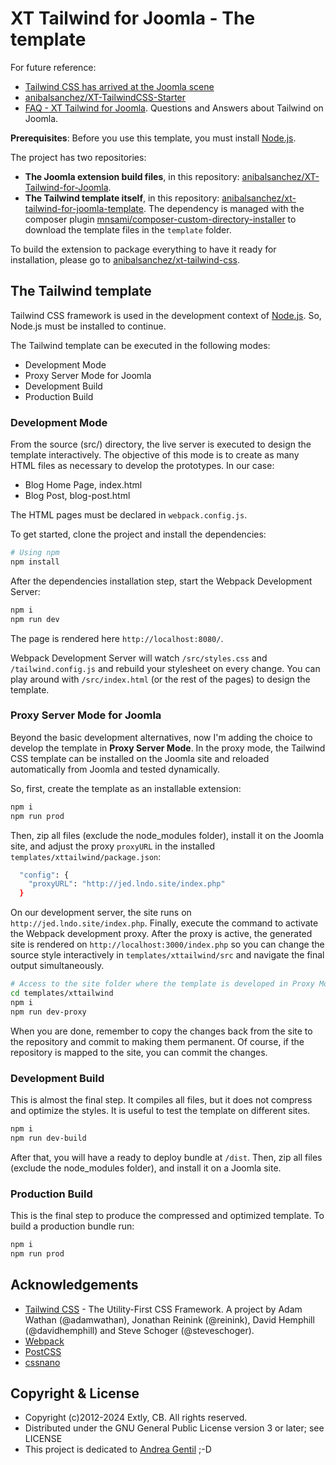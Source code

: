 # XT Tailwind for Joomla - The template

For future reference:

- [Tailwind CSS has arrived at the Joomla scene](https://blog.anibalhsanchez.com/en/10-blogging/lost-and-found/47-tailwind-css-has-arrived-at-the-joomla-scene.html)
- [anibalsanchez/XT-TailwindCSS-Starter](https://github.com/anibalsanchez/XT-TailwindCSS-Starter)
- [FAQ - XT Tailwind for Joomla](https://blog.anibalhsanchez.com/en/10-blogging/lost-and-found/55-faq-xt-tailwind-for-joomla.html). Questions and Answers about Tailwind on Joomla.

**Prerequisites**: Before you use this template, you must install [Node.js](https://nodejs.org/).

The project has two repositories:

- **The Joomla extension build files**, in this repository: [anibalsanchez/XT-Tailwind-for-Joomla](https://github.com/anibalsanchez/XT-Tailwind-for-Joomla).
- **The Tailwind template itself**, in this repository: [anibalsanchez/xt-tailwind-for-joomla-template](https://github.com/anibalsanchez/xt-tailwind-for-joomla-template). The dependency is managed with the composer plugin [mnsami/composer-custom-directory-installer](https://github.com/mnsami/composer-custom-directory-installer) to download the template files in the `template` folder.

To build the extension to package everything to have it ready for installation, please go to [anibalsanchez/xt-tailwind-css](https://github.com/anibalsanchez/XT-Tailwind-for-Joomla).

## The Tailwind template

Tailwind CSS framework is used in the development context of [Node.js](https://nodejs.org/en/). So, Node.js must be installed to continue.

The Tailwind template can be executed in the following modes:

- Development Mode
- Proxy Server Mode for Joomla
- Development Build
- Production Build

### Development Mode

From the source (src/) directory, the live server is executed to design the template interactively. The objective of this mode is to create as many HTML files as necessary to develop the prototypes. In our case:

- Blog Home Page, index.html
- Blog Post, blog-post.html

The HTML pages must be declared in `webpack.config.js`.

To get started, clone the project and install the dependencies:

```bash
# Using npm
npm install
```

After the dependencies installation step, start the Webpack Development Server:

```bash
npm i
npm run dev
```

The page is rendered here `http://localhost:8080/`.

Webpack Development Server will watch `/src/styles.css` and `/tailwind.config.js` and rebuild your stylesheet on every change. You can play around with `/src/index.html` (or the rest of the pages) to design the template.

### Proxy Server Mode for Joomla

Beyond the basic development alternatives, now I'm adding the choice to develop the template in **Proxy Server Mode**. In the proxy mode, the Tailwind CSS template can be installed on the Joomla site and reloaded automatically from Joomla and tested dynamically.

So, first, create the template as an installable extension:

```bash
npm i
npm run prod
```

Then, zip all files (exclude the node_modules folder), install it on the Joomla site, and adjust the proxy `proxyURL` in the installed `templates/xttailwind/package.json`:

```bash
  "config": {
    "proxyURL": "http://jed.lndo.site/index.php"
  }
```

On our development server, the site runs on `http://jed.lndo.site/index.php`. Finally, execute the command to activate the Webpack development proxy. After the proxy is active, the generated site is rendered on `http://localhost:3000/index.php` so you can change the source style interactively in `templates/xttailwind/src` and navigate the final output simultaneously.

```bash
# Access to the site folder where the template is developed in Proxy Mode
cd templates/xttailwind
npm i
npm run dev-proxy
```

When you are done, remember to copy the changes back from the site to the repository and commit to making them permanent. Of course, if the repository is mapped to the site, you can commit the changes.

### Development Build

This is almost the final step. It compiles all files, but it does not compress and optimize the styles. It is useful to test the template on different sites.

```bash
npm i
npm run dev-build
```

After that, you will have a ready to deploy bundle at `/dist`. Then, zip all files (exclude the node_modules folder), and install it on a Joomla site.

### Production Build

This is the final step to produce the compressed and optimized template. To build a production bundle run:

```bash
npm i
npm run prod
```

## Acknowledgements

- [Tailwind CSS](https://tailwindcss.com) - The Utility-First CSS Framework. A project by Adam Wathan (@adamwathan), Jonathan Reinink (@reinink), David Hemphill (@davidhemphill) and Steve Schoger (@steveschoger).
- [Webpack](https://webpack.js.org/)
- [PostCSS](https://postcss.org/)
- [cssnano](https://cssnano.co/)

## Copyright & License

- Copyright (c)2012-2024 Extly, CB. All rights reserved.
- Distributed under the GNU General Public License version 3 or later; see LICENSE
- This project is dedicated to [Andrea Gentil](http://www.twitter.com/andreagentil) ;-D
